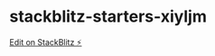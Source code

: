 # stackblitz-starters-xiyljm

[Edit on StackBlitz ⚡️](https://stackblitz.com/edit/stackblitz-starters-xiyljm)